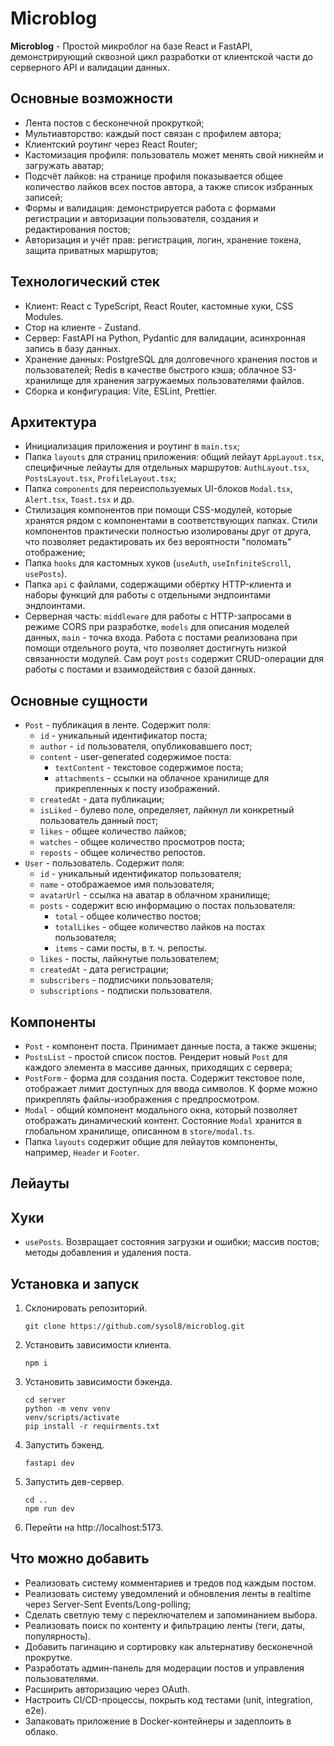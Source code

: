 # Microblog

**Microblog** - Простой микроблог на базе React и FastAPI, демонстрирующий сквозной цикл разработки от клиентской части до серверного API и валидации данных.

## Основные возможности

- Лента постов с бесконечной прокруткой;
- Мультиавторство: каждый пост связан с профилем автора;
- Клиентский роутинг через React Router;
- Кастомизация профиля: пользователь может менять свой никнейм и загружать аватар;
- Подсчёт лайков: на странице профиля показывается общее количество лайков всех постов автора, а также список избранных записей;
- Формы и валидация: демонстрируется работа с формами регистрации и авторизации пользователя, создания и редактирования постов;
- Авторизация и учёт прав: регистрация, логин, хранение токена, защита приватных маршрутов;

## Технологический стек

- Клиент: React с TypeScript, React Router, кастомные хуки, CSS Modules.
- Стор на клиенте - Zustand.
- Сервер: FastAPI на Python, Pydantic для валидации, асинхронная запись в базу данных.
- Хранение данных: PostgreSQL для долговечного хранения постов и пользователей; Redis в качестве быстрого кэша; облачное S3-хранилище для хранения загружаемых пользователями файлов.
- Сборка и конфигурация: Vite, ESLint, Prettier.

## Архитектура
- Инициализация приложения и роутинг в `main.tsx`;
- Папка `layouts` для страниц приложения: общий лейаут `AppLayout.tsx`, специфичные лейауты для отдельных маршрутов: `AuthLayout.tsx`, `PostsLayout.tsx`, `ProfileLayout.tsx`;
- Папка `components` для переиспользуемых UI-блоков `Modal.tsx`, `Alert.tsx`, `Toast.tsx` и др.
- Стилизация компонентов при помощи CSS-модулей, которые хранятся рядом с компонентами в соответствующих папках. Стили компонентов практически полностью изолированы друг от друга, что позволяет редактировать их без вероятности "поломать" отображение;
- Папка `hooks` для кастомных хуков (`useAuth`, `useInfiniteScroll`, `usePosts`).
- Папка `api` с файлами, содержащими обёртку HTTP-клиента и наборы функций для работы с отдельными эндпоинтами эндпоинтами.
- Серверная часть: `middleware` для работы с HTTP-запросами в режиме CORS при разработке, `models` для описания моделей данных, `main` - точка входа. Работа с постами реализована при помощи отдельного роута, что позволяет достигнуть низкой связанности модулей. Сам роут `posts` содержит CRUD-операции для работы с постами и взаимодействия с базой данных.

## Основные сущности
- `Post` - публикация в ленте. Содержит поля: 
   - `id` - уникальный идентификатор поста;
   - `author` - `id` пользователя, опубликовавшего пост; 
   - `content` - user-generated содержимое поста:
     - `textContent` - текстовое содержимое поста;
     - `attachments` - ссылки на облачное хранилище для прикрепленных к посту изображений.
   - `createdAt` - дата публикации; 
   - `isLiked` - булево поле, определяет, лайкнул ли конкретный пользователь данный пост; 
   - `likes` - общее количество лайков;
   - `watches` - общее количество просмотров поста;
   - `reposts` - общее количество репостов.
- `User` - пользователь. Содержит поля:
  - `id` - уникальный идентификатор пользователя; 
  - `name` - отображаемое имя пользователя;
  - `avatarUrl` - ссылка на аватар в облачном хранилище; 
  - `posts` - содержит всю информацию о постах пользователя:
    - `total` - общее количество постов;
    - `totalLikes` - общее количество лайков на постах пользователя;
    - `items` - сами посты, в т. ч. репосты.
  - `likes` - посты, лайкнутые пользователем; 
  - `createdAt` - дата регистрации;
  - `subscribers` - подписчики пользователя;
  - `subscriptions` - подписки пользователя.

## Компоненты
- `Post` - компонент поста. Принимает данные поста, а также экшены;
- `PostsList` - простой список постов. Рендерит новый `Post` для каждого элемента в массиве данных, приходящих с сервера;
- `PostForm` - форма для создания поста. Содержит текстовое поле, отображает лимит доступных для ввода символов. К форме можно прикреплять файлы-изображения с предпросмотром.
- `Modal` - общий компонент модального окна, который позволяет отображать динамический контент. Состояние `Modal` хранится в глобальном хранилище, описанном в `store/modal.ts`.
- Папка `layouts` содержит общие для лейаутов компоненты, например, `Header` и `Footer`.

## Лейауты

## Хуки
- `usePosts`. Возвращает состояния загрузки и ошибки; массив постов; методы добавления и удаления поста.

## Установка и запуск

1. Склонировать репозиторий.
    ```
    git clone https://github.com/sysol8/microblog.git
   ```
2. Установить зависимости клиента.
    ```
    npm i
   ```
3. Установить зависимости бэкенда.
    ```
   cd server
   python -m venv venv
   venv/scripts/activate
   pip install -r requirments.txt
   ```

4. Запустить бэкенд.
    ```
    fastapi dev
   ```
5. Запустить дев-сервер.
    ```
   cd ..
   npm run dev
   ```
6. Перейти на http://localhost:5173. 

## Что можно добавить
- Реализовать систему комментариев и тредов под каждым постом.
- Реализовать систему уведомлений и обновления ленты в realtime через Server-Sent Events/Long-polling;
- Сделать светлую тему с переключателем и запоминанием выбора.
- Реализовать поиск по контенту и фильтрацию ленты (теги, даты, популярность).
- Добавить пагинацию и сортировку как альтернативу бесконечной прокрутке.
- Разработать админ-панель для модерации постов и управления пользователями.
- Расширить авторизацию через OAuth.
- Настроить CI/CD-процессы, покрыть код тестами (unit, integration, e2e).
- Запаковать приложение в Docker-контейнеры и задеплоить в облако.
